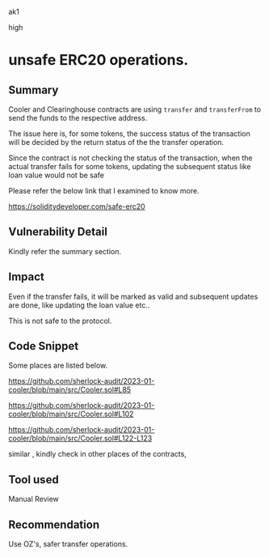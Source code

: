 ak1

high

# unsafe ERC20 operations.

## Summary

Cooler and Clearinghouse contracts are using `transfer` and `transferFrom` to send the funds to the respective address.

The issue here is, for some tokens, the success status of the transaction will be decided by the return status of the the transfer operation.

Since the contract is not checking the status of the transaction, when the actual transfer fails for some tokens, updating the subsequent status like loan value would not be safe

Please refer the below link that I examined to know more.

https://soliditydeveloper.com/safe-erc20

## Vulnerability Detail

Kindly refer the summary section.

## Impact

Even if the transfer fails, it will be marked as valid and subsequent updates are done, like updating the loan value etc..

This is not safe to the protocol.

## Code Snippet

Some places are listed below.

https://github.com/sherlock-audit/2023-01-cooler/blob/main/src/Cooler.sol#L85

https://github.com/sherlock-audit/2023-01-cooler/blob/main/src/Cooler.sol#L102

https://github.com/sherlock-audit/2023-01-cooler/blob/main/src/Cooler.sol#L122-L123

similar , kindly check in other places of the contracts,

## Tool used

Manual Review

## Recommendation

Use OZ's, safer transfer operations.
